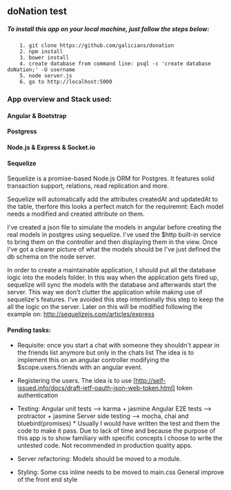 <h2>doNation test</h2>


<h5>To install this app on your local machine, just follow the steps below:</h5>

        1. git clone https://github.com/galicians/donation
        2. npm install
        3. bower install
        4. create database from command line: psql -c 'create database doNation;' -U username
        5. node server.js
        6. go to http://localhost:5000

<h3>App overview and Stack used:</h3>

<h4>Angular & Bootstrap</h4>

<h4>Postgress</h4>

<h4>Node.js & Express & Socket.io</h4>

<h4>Sequelize</h4>

Sequelize is a promise-based Node.js ORM for Postgres. It features solid transaction support, relations, read replication and more.

Sequelize will automatically add the attributes createdAt and updatedAt to the table, therfore this looks a perfect match for the requiremnt:
Each model needs a modified and created attribute on them.

I've created a json file to simulate the models in angular before creating the real models in postgres using sequelize.
I've used the $http built-in service to bring them on the controller and then displaying them in the view.
Once I've got a clearer picture of what the models should be I've just defined the db schema on the node server.

In order to create a maintainable application, I should put all the database logic into the models folder. In this way when the application gets fired up, sequelize will sync the models with the database and afterwards start the server. This way we don't clutter the application while making use of sequelize's features. I've avoided this step intentionally this step to keep the all the logic on the server. Later on this will be modified following the example on:
http://sequelizejs.com/articles/express

<h4>Pending tasks:</h4>

- Requisite: once you start a chat with someone they shouldn't appear in the friends list anymore but only in the chats list
        The idea is to implement this on an angular controller modifying the $scope.users.friends with an angular event.

- Registering the users.
        The idea is to use [http://self-issued.info/docs/draft-ietf-oauth-json-web-token.html] token authentication

- Testing:
        Angular unit tests --> karma + jasmine
        Angular E2E tests --> protractor + jasmine
        Server side testing --> mocha, chai and bluebird(promises)
        * Usually I would have written the test and them the code to make it pass. Due to lack of time and because the purpose of this app is to show familiary with specific concepts I choose to write the untested code. Not recommended in production quality apps.

- Server refactoring:
        Models should be moved to a module.

- Styling:
        Some css inline needs to be moved to main.css
        General improve of the front end style



